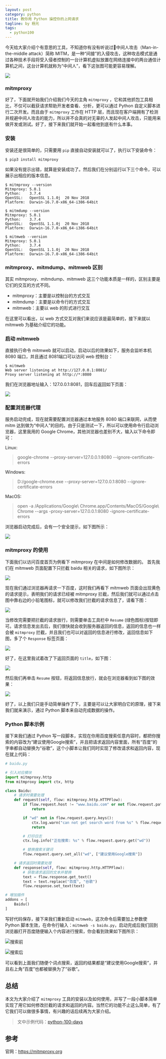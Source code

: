 ```yaml
---
layout: post
category: python
title: 教你用 Python 操控你的上网请求
tagline: by 極光
tags:
  - python100
---
```


今天给大家介绍个有意思的工具，不知道你有没有听说过中间人攻击（Man-in-the-middle attack）简称 MITM，是一种“间接”的入侵攻击，这种攻击模式是通过各种技术手段将受入侵者控制的一台计算机虚拟放置在网络连接中的两台通信计算机之间，这台计算机就称为“中间人”，看下这张图可能更容易理解。

![](http://www.justdopython.com/assets/images/2020/python/python-mitm/python-mitmproxy-01.jpg)

<!--more-->

### mitmproxy

好了，下面就开始我们介绍我们今天的主角 `mitmproxy` ，它和其他抓包工具相比，不仅可以截获请求帮助开发者查看、分析，更可以通过 Python 自定义脚本进行二次开发。而且由于 `mitmproxy` 工作在 HTTP 层，而且现在客户端拥有了检测并规避中间人攻击的能力，所以并不会真的对无辜的人发起中间人攻击，只能用来做开发或测试。好了，接下来我们就开始一起看他到底有什么本事。

### 安装

安装还是很简单的，只需要用 `pip` 直接自动安装就可以了，执行以下安装命令：

```
$ pip3 install mitmproxy
```

如果没有提示出错，就算是安装成功了。然后我们在分别运行以下三个命令，可以展示出相应的版本信息。

```
$ mitmproxy --version
Mitmproxy: 5.0.1
Python:    3.7.4
OpenSSL:   OpenSSL 1.1.0j  20 Nov 2018
Platform:  Darwin-16.7.0-x86_64-i386-64bit

$ mitmdump --version
Mitmproxy: 5.0.1
Python:    3.7.4
OpenSSL:   OpenSSL 1.1.0j  20 Nov 2018
Platform:  Darwin-16.7.0-x86_64-i386-64bit

$ mitmweb --version
Mitmproxy: 5.0.1
Python:    3.7.4
OpenSSL:   OpenSSL 1.1.0j  20 Nov 2018
Platform:  Darwin-16.7.0-x86_64-i386-64bit
```

### mitmproxy、mitmdump、mitmweb 区别

其实 mitmproxy、mitmdump、mitmweb 这三个功能本质是一样的，区别主要是它们的交互的方式不同。

- mitmproxy：主要是以控制台的方式交互
- mitmdump：主要是以命令行的方式交互
- mitmweb：主要以 web 的形式进行交互

在这里可以看出，以 web 方式交互对我们来说应该是最简单的，接下来就以 mitmweb 为基础介绍它的功能。

### 启动 mitmweb

直接执行命令 mitmweb 就可以启动，启动以后的效果如下，服务会监听本机 8080 端口，并且通过 8081端口可以访问 web 控制台：

```
$ mitmweb
Web server listening at http://127.0.0.1:8081/
Proxy server listening at http://*:8080
```

我们在浏览器地址输入：127.0.0.1:8081，回车后返回如下页面：

![](http://www.justdopython.com/assets/images/2020/python/python-mitm/python-mitmproxy-02.png)

### 配置浏览器代理

服务启动完成，现在就需要配置浏览器通过本地服务 8080 端口来联网，从而使 mitm 达到做为“中间人”的目的。由于只是测试一下，所以可以使用命令行启动浏览器，这里我用的 Google Chrome，其他浏览器也差别不大，输入以下命令即可：

Linux:
> google-chrome --proxy-server=127.0.0.1:8080 --ignore-certificate-errors

Windows:
> D:/google-chrome.exe --proxy-server=127.0.0.1:8080 --ignore-certificate-errors

MacOS:
> open -a /Applications/Google\ Chrome.app/Contents/MacOS/Google\ Chrome --args  -proxy-server=127.0.0.1:8080 -ignore-certificate-errors

浏览器启动完成后，会有一个安全提示，如下图所示：

![](http://www.justdopython.com/assets/images/2020/python/python-mitm/python-mitmproxy-03.png)

### mitmproxy 的使用

下面我们以访问百度首页为例看下 mitmproxy 在中间是如何修改数据的。
首先我们在 mitmweb 页面配置下只拦截 baidu 相关的请求，如下图所示：

![](http://www.justdopython.com/assets/images/2020/python/python-mitm/python-mitmproxy-05.png)

现在我们通过浏览器再请求一下百度，这时我们再看下 mitmweb 页面会出现黄色的请求提示，表明我们的请求已经被 mitmproxy 拦截，然后我们就可以通过点击图中靠右边的小铅笔图标，就可以修改我们拦截的请求信息了，请看下图：

![](http://www.justdopython.com/assets/images/2020/python/python-mitm/python-mitmproxy-06.png)

当修改完需要把拦截的请求放行，则需要单击工具栏中 `Resume` (绿色图标)按钮即可。请求信息发出去后，我们很快就会收到服务器返回的信息，返回的信息也一样会被 `mitmproxy` 拦截，并且我们也可以对返回的信息进行修改，返回信息如下图，多了个 `Response` 标签页面：

![](http://www.justdopython.com/assets/images/2020/python/python-mitm/python-mitmproxy-07.png)

好了，在这里我试着改了下返回页面的 `title`，如下图：

![](http://www.justdopython.com/assets/images/2020/python/python-mitm/python-mitmproxy-08.png)

然后我们再单击 `Resume` 按钮，将返回信息放行，就会在浏览器看到如下图的效果：

![](http://www.justdopython.com/assets/images/2020/python/python-mitm/python-mitmproxy-09.png)


好了，以上我们只是手动简单操作了下，主要是可以让大家明白它的原理，接下来我们就来演示，通过 Python 脚本来自动完成数据的操作。

### Python 脚本示例

接下来我们通过 Python 写一段脚本，实现在你用百度搜索任意内容时，都把你搜索的内容改为“建议使用Google搜索”，并且把请求返回内容里面，所有“百度”的字串都自动替换为“谷歌”，这个小脚本让我们同时实现了修改请求和返回内容，现在就上代码：

```py
# baidu.py

# 引入对应模块
import mitmproxy.http
from mitmproxy import ctx, http

class Baidu:
    # 请求时需要处理
    def request(self, flow: mitmproxy.http.HTTPFlow):
        if flow.request.host != "www.baidu.com" or not flow.request.path.startswith("/s"):
            return

        if "wd" not in flow.request.query.keys():
            ctx.log.warn("can not get search word from %s" % flow.request.pretty_url)
            return

        # 打印日志
        ctx.log.info("正在搜索: %s" % flow.request.query.get("wd"))

        # 替换搜索关键词
        flow.request.query.set_all("wd", ["建议使用Google搜索"])

    # 请求返回时需要处理
    def response(self, flow: mitmproxy.http.HTTPFlow):
        # 获取请求返回的文本并替换
        text = flow.response.get_text()
        text = text.replace("百度", "谷歌")
        flow.response.set_text(text)

# 增加插件
addons = [
    Baidu()
]
```

写好代码保存，接下来我们重新启动 `mitmweb`，这次命令后需要加上参数使 Python 脚本生效，在命令行输入：`mitmweb -s baidu.py`，启动完成后我们回到浏览器打开百度随便输入个内容进行搜索，你会看到效果如下图所示：

![搜索前](http://www.justdopython.com/assets/images/2020/python/python-mitm/python-mitmproxy-10.png)

![搜索后](http://www.justdopython.com/assets/images/2020/python/python-mitm/python-mitmproxy-11.png)

可以看到上面我们随便个词点搜索，返回的结果都是“建议使用Google搜索”，并且右上角“百度”也都被替换为了“谷歌”。

## 总结

本文为大家介绍了 `mitmproxy` 工具的安装以及如何使用，并写了一段小脚本简单实现了用它如何修改拦截的请求和返回的内容。当然它的功能不止这么简单，有了它我们可以做很多事情，有兴趣的话后续再为大家介绍。

> 文中示例代码：[python-100-days](https://github.com/JustDoPython/python-100-day)

## 参考

官网：https://mitmproxy.org


